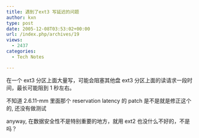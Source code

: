 ```yaml
---
title: 遇到了ext3 写延迟的问题
author: kxn
type: post
date: 2005-12-08T03:53:02+00:00
url: /index.php/archives/19
views:
  - 2437
categories:
  - Tech Notes

---
```

在一个 ext3 分区上面大量写，可能会阻塞其他盘 ext3 分区上面的读请求一段时间，最长可能阻到 1 秒左右。

不知道 2.6.11-mm 里面那个 reservation latency 的 patch 是不是就是修正这个的, 还没有做测试

anyway, 在数据安全性不是特别重要的地方，就用 ext2 也没什么不好的，不是吗？
